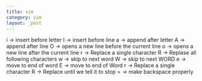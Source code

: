 ```yaml
---
title: vim
category: vim
layout: _post
---
```

i -> insert before letter
I -> insert before line
a -> append after letter
A -> append after line
O -> opens a new line before the current line
o -> opens a new line after the current line
r -> Replace a single character
R -> Replase all following characters
w -> skip to next word
W -> skip to next WORD
e -> move to end of word
E -> move to end of Word
r -> Replace a single character
R -> Replace until we tell it to stop
= -> make backspace properly

